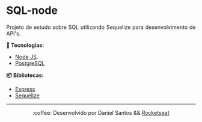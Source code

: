 # SQL-node

<p align="justify">
	Projeto de estudo sobre SQL utilizando Sequelize para desenvolvimento de API's.
</p>

**:rocket: Tecnologias:**

- [Node JS](https://nodejs.org).
- [PostgreSQL](https://www.postgresql.org/)

**:package: Bibliotecas:**

- [Express](https://expressjs.com)
- [Sequelize](https://sequelize.org/)

---
<p align="center">
:coffee: Desenvolvido por Daniel Santos && <a href="https://github.com/Rocketseat">Rocketseat</a>
</p>

